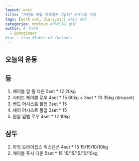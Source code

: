 ```yaml
---
layout: post
title: "거인화 작업 기록일지 1일차" #게시물 이름
tags: [work out, diary,etc] #태그 설정
categories: Workout #카테고리 설정
author: # 작성자
  - Byungineer
#toc : true #Table of Contents
---
```


## 오늘의 운동

등
---
1. 케이블 암 풀 다운 5set * 12 20kg
2. 시티드 케이블 로우 4set * 15 60kg + 3set * 10 35kg (dropset)
3. 밴드 어시스트 풀업 3set * 15
4. 체어 어시스트 풀업 3set * 15
5. 원암 덤벨 로우 4set * 12 10kg

삼두
---
1. 라잉 트라이셉스 익스텐션 4set * 15 15/15/10/10kg
2. 케이블 푸시 다운 5set * 15 15/15/15/10/10kg